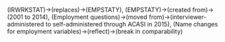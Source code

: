 (IRWRKSTAT)->(replaces)->(EMPSTATY), (EMPSTATY)->(created from)->(2001 to 2014), (Employment questions)->(moved from)->(interviewer-administered to self-administered through ACASI in 2015), (Name changes for employment variables)->(reflect)->(break in comparability)